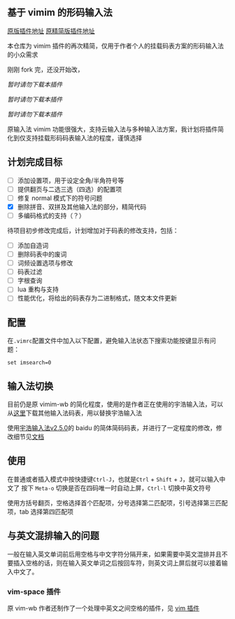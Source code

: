 ## 基于 vimim 的形码输入法

[原版插件地址](https://www.vim.org/scripts/script.php?script_id=2506)
[原精简版插件地址](https://github.com/yuweijun/vim-wb)

本仓库为 vimim 插件的再次精简，仅用于作者个人的挂载码表方案的形码输入法的小众需求

刚刚 fork 完，还没开始改，

*暂时请勿下载本插件*

*暂时请勿下载本插件*

*暂时请勿下载本插件*

原输入法 vimim 功能很强大，支持云输入法与多种输入法方案，我计划将插件简化到仅支持挂载形码码表输入法的程度，谨慎选择

## 计划完成目标

- [ ] 添加设置项，用于设定全角/半角符号等
- [ ] 提供翻页与二选三选（四选）的配置项
- [ ] 修复 normal 模式下的符号问题
- [x] 删除拼音、双拼及其他输入法的部分，精简代码
- [ ] 多编码格式的支持（？）

待项目初步修改完成后，计划增加对于码表的修改支持，包括：
- [ ] 添加自造词
- [ ] 删除码表中的废词
- [ ] 词频设置选项与修改
- [ ] 码表过滤
- [ ] 字根查询
- [ ] lua 重构与支持
- [ ] 性能优化，将给出的码表存为二进制格式，随文本文件更新

## 配置

在`.vimrc`配置文件中加入以下配置，避免输入法状态下搜索功能按键显示有问题：

```vim
set imsearch=0
```

## 输入法切换

目前仍是原 vimim-wb 的简化程度，使用的是作者正在使用的宇浩输入法，可以从[这里](https://code.google.com/archive/p/vimim/downloads?page=2)下载其他输入法码表，用以替换宇浩输入法

使用[宇浩输入法v2.5.0](https://github.com/forFudan/yuhao)的 baidu 的简体简码码表，并进行了一定程度的修改，修改细节见[文档](./mabiao_diff.md)

## 使用

在普通或者插入模式中按快捷键`Ctrl-J`，也就是`Ctrl` + `Shift` + `J`，就可以输入中文了
按下 `Meta-o` 切换是否在四码唯一时自动上屏，`Ctrl-l` 切换中英文符号

使用方括号翻页，空格选择首个匹配项，分号选择第二匹配项，引号选择第三匹配项，tab 选择第四匹配项

<!-- more -->

## 与英文混排输入的问题

一般在输入英文单词前后用空格与中文字符分隔开来，如果需要中英文混排并且不要插入空格的话，则在输入英文单词之后按回车符，则英文词上屏后就可以接着输入中文了。

### vim-space 插件

原 vim-wb 作者还制作了一个处理中英文之间空格的插件，见 [vim 插件](https://github.com/yuweijun/vim-space.git)


